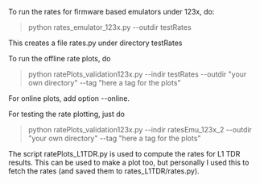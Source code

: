 To run the rates for firmware based emulators under 123x, do:

> python rates_emulator_123x.py --outdir testRates

This creates a file rates.py under directory testRates

To run the offline rate plots, do

> python ratePlots_validation123x.py --indir testRates --outdir "your own directory" --tag "here a tag for the plots" 

For online plots, add option --online.

For testing the rate plotting, just do

> 
> python ratePlots_validation123x.py --indir ratesEmu_123x_2 --outdir "your own directory" --tag "here a tag for the plots" 

The script ratePlots_L1TDR.py is used to compute the rates for L1 TDR results. This can be used to make a plot too, but personally I used this to fetch the rates (and saved them to rates_L1TDR/rates.py).
